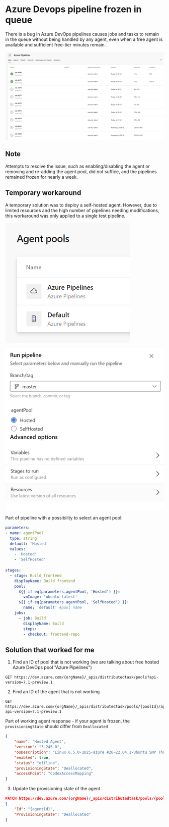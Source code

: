 # Azure Devops pipeline frozen in queue

There is a bug in Azure DevOps pipelines causes jobs and tasks to remain in the queue without being handled by any agent, even when a free agent is available and sufficient free-tier minutes remain.

![Azure Pipelines Wait Times](azure-pipelines-wait-times.png)


## Note
Attempts to resolve the issue, such as enabling/disabling the agent or removing and re-adding the agent pool, did not suffice, and the pipelines remained frozen for nearly a week.

## Temporary workaround
A temporary solution was to deploy a self-hosted agent. However, due to limited resources and the high number of pipelines needing modifications, this workaround was only applied to a single test pipeline.

![Agent pools](agentpools.png)

![Run pipeline selector](run-pipeline-selector.png)

Part of pipeline with a possibility to select an agent pool:

```yaml
parameters:
- name: agentPool
  type: string
  default: 'Hosted'  
  values:
    - 'Hosted'
    - 'SelfHosted'

stages:
  - stage: Build_frontend
    displayName: Build frontend
    pool:
      ${{ if eq(parameters.agentPool, 'Hosted') }}:
        vmImage: 'ubuntu-latest'
      ${{ if eq(parameters.agentPool, 'SelfHosted') }}:
        name: 'default' #pool name
    jobs:
      - job: Build
        displayName: Build
        steps:
        - checkout: frontend-repo
```

## Solution that worked for me

1. Find an ID of pool that is not working (we are talking about free hosted Azure DevOps pool "Azure Pipelines")
```
GET https://dev.azure.com/{orgName}/_apis/distributedtask/pools?api-version=7.1-preview.1
```
2. Find an ID of the agent that is not working
```
GET https://dev.azure.com/{orgName}/_apis/distributedtask/pools/{poolId}/agents?api-version=7.1-preview.1
```

Part of working agent response - if your agent is frozen, the `provisioningState` should differ from `Deallocated`
```json
{
    "name": "Hosted Agent",
    "version": "3.245.0",
    "osDescription": "Linux 6.5.0-1025-azure #26~22.04.1-Ubuntu SMP Thu Jul 11 22:33:04 UTC 2024",
    "enabled": true,
    "status": "offline",
    "provisioningState": "Deallocated",
    "accessPoint": "CodexAccessMapping"
}
```

3. Update the provisioning state of the agent

```json
PATCH https://dev.azure.com/{orgName}/_apis/distributedtask/pools/{poolId}/agents/{agentId}?api-version=7.1-preview.1
{
    "Id": "{agentId}",
    "ProvisioningState": "Deallocated"  
}
```
